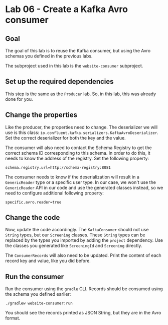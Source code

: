 # Lab 06 - Create a Kafka Avro consumer

## Goal

The goal of this lab is to reuse the Kafka consumer, but using the Avro schemas you defined in the
previous labs.

The subproject used in this lab is the `website-consumer` subproject.

## Set up the required dependencies

This step is the same as the `Producer` lab. So, in this lab, this was already done for you.

## Change the properties

Like the producer, the properties need to change.
The deserializer we will use is this class: `io.confluent.kafka.serializers.KafkaAvroDeserializer`. Set the correct
deserializer for both the key and the value.

The consumer will also need to contact the Schema Registry to get the correct schema ID corresponding to this schema. In
order to do this, it needs to know the address of the registry. Set the following property:

```text
schema.registry.url=http://schema-registry:8081
```

The consumer needs to know if the deserialization will result in a `GenericReader` type or a specific user type. In our
case, we won't use the `GenericReader` API in our code and use the generated classes instead, so we need to configure
additional following property:

```text
specific.avro.reader=true
```

## Change the code

Now, update the code accordingly. The `KafkaConsumer` should not use `String` types, but our `Screening` classes. These
`String`
types can be replaced by the types you imported by adding the `project` dependency. Use the classes you generated like
`ScreeningId` and `Screening` directly.

The `ConsumerRecords` will also need to be updated. Print the content of each record key and value, like you did before.

## Run the consumer

Run the consumer using the `gradle` CLI. Records should be consumed using the schema you defined earlier:

```shell
./gradlew website-consumer:run
```

You should see the records printed as JSON String, but
they are in the Avro format.
